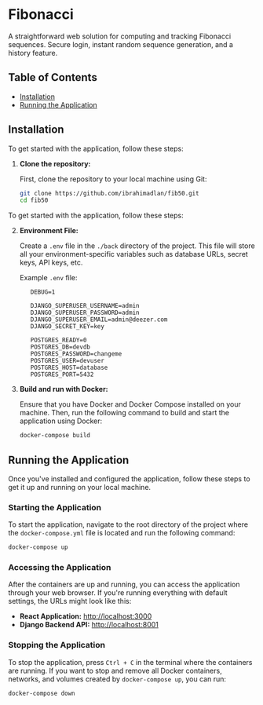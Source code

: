 # Fibonacci
A straightforward web solution for computing and tracking Fibonacci sequences. Secure login, instant random sequence generation, and a history feature.

## Table of Contents

- [Installation](#installation)
- [Running the Application](#running-the-application)

## Installation

To get started with the application, follow these steps:

1. **Clone the repository:**
   
   First, clone the repository to your local machine using Git:

   ```bash
   git clone https://github.com/ibrahimadlan/fib50.git
   cd fib50

To get started with the application, follow these steps:

2. **Environment File:**
   
   Create a `.env` file in the `./back` directory of the project. This file will store all your environment-specific variables such as database URLs, secret keys, API keys, etc.

   Example `.env` file:

   ```plaintext
      DEBUG=1
  
      DJANGO_SUPERUSER_USERNAME=admin
      DJANGO_SUPERUSER_PASSWORD=admin
      DJANGO_SUPERUSER_EMAIL=admin@deezer.com
      DJANGO_SECRET_KEY=key
      
      POSTGRES_READY=0
      POSTGRES_DB=devdb
      POSTGRES_PASSWORD=changeme
      POSTGRES_USER=devuser
      POSTGRES_HOST=database
      POSTGRES_PORT=5432
   ```

3. **Build and run with Docker:**
   
   Ensure that you have Docker and Docker Compose installed on your machine. Then, run the following command to build and start the application using Docker:

   ```bash
   docker-compose build
    ```
   
## Running the Application
Once you've installed and configured the application, follow these steps to get it up and running on your local machine.

### Starting the Application

To start the application, navigate to the root directory of the project where the `docker-compose.yml` file is located and run the following command:

```bash
docker-compose up
```

### Accessing the Application

After the containers are up and running, you can access the application through your web browser. If you're running everything with default settings, the URLs might look like this:

- **React Application:** [http://localhost:3000](http://localhost:3000)
- **Django Backend API:** [http://localhost:8001](http://localhost:8001)

### Stopping the Application

To stop the application, press `Ctrl + C` in the terminal where the containers are running. If you want to stop and remove all Docker containers, networks, and volumes created by `docker-compose up`, you can run:

```bash
docker-compose down
```
